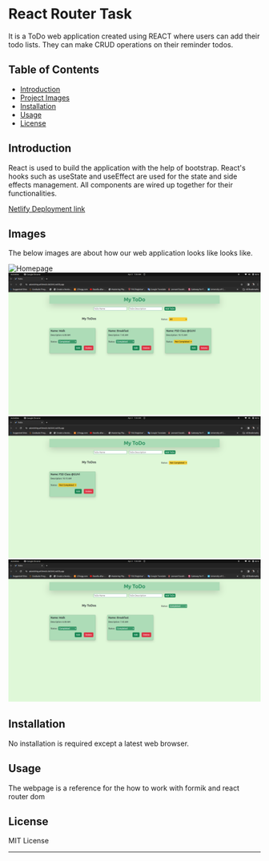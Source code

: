 # React Router Task

It is a ToDo web application created using REACT where users can add their todo lists. They can make CRUD operations on their reminder todos.

## Table of Contents

- [Introduction](#introduction)
- [Project Images](#Images)
- [Installation](#installation)
- [Usage](#usage)
- [License](#license)

## Introduction

React is used to build the application with the help of bootstrap. React's hooks such as useState and useEffect are used for the state and side effects management. All components are wired up together for their functionalities.

[Netlify Deployment link](https://astonishing-arithmetic-b63045.netlify.app/)

## Images

The below images are about how our web application looks like looks like.

![Homepage](/src/assets/homepage)
![Filters All](/src/assets/img1.png)
![Filters Not Completed](/src/assets/img2.png)
![Filters completed](/src/assets/img3.png)

## Installation

No installation is required except a latest web browser.

## Usage

The webpage is a reference for the how to work with formik and react router dom

## License

MIT License

---
